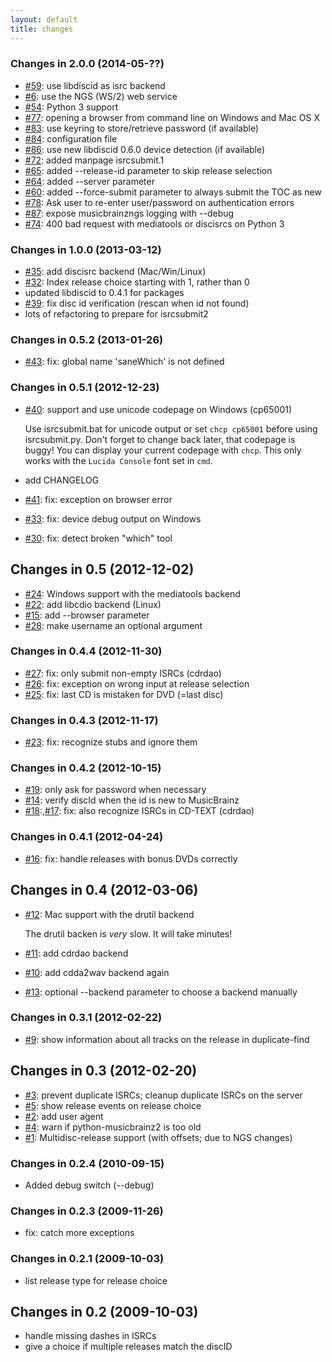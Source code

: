 ```yaml
---
layout: default
title: changes
---
```

### Changes in 2.0.0 (2014-05-??)
 * [#59]({{site.issues.url}}/59): use libdiscid as isrc backend
 * [#6]({{site.issues.url}}/6): use the NGS (WS/2) web service
 * [#54]({{site.issues.url}}/54): Python 3 support
 * [#77]({{site.issues.url}}/77): opening a browser from command line on Windows and Mac OS X
 * [#83]({{site.issues.url}}/83): use keyring to store/retrieve password (if available)
 * [#84]({{site.issues.url}}/84): configuration file
 * [#86]({{site.issues.url}}/86): use new libdiscid 0.6.0 device detection (if available)
 * [#72]({{site.issues.url}}/72): added manpage isrcsubmit.1
 * [#65]({{site.issues.url}}/65): added --release-id parameter to skip release selection
 * [#64]({{site.issues.url}}/64): added --server parameter
 * [#60]({{site.issues.url}}/60): added --force-submit parameter to always submit the TOC as new
 * [#78]({{site.issues.url}}/78): Ask user to re-enter user/password on authentication errors
 * [#87]({{site.issues.url}}/87): expose musicbrainzngs logging with --debug
 * [#74]({{site.issues.url}}/74): 400 bad request with mediatools or discisrcs on Python 3

### Changes in 1.0.0 (2013-03-12)
 * [#35]({{site.issues.url}}/35): add discisrc backend (Mac/Win/Linux)
 * [#32]({{site.issues.url}}/32): Index release choice starting with 1, rather than 0
 * updated libdiscid to 0.4.1 for packages
 * [#39]({{site.issues.url}}/39): fix disc id verification (rescan when id not found)
 * lots of refactoring to prepare for isrcsubmit2

### Changes in 0.5.2 (2013-01-26)
 * [#43]({{site.issues.url}}/43): fix: global name 'saneWhich' is not defined

### Changes in 0.5.1 (2012-12-23)
 * [#40]({{site.issues.url}}/40): support and use unicode codepage on Windows (cp65001)

   Use isrcsubmit.bat for unicode output or set `chcp cp65001`
   before using isrcsubmit.py.
   Don't forget to change back later, that codepage is buggy!
   You can display your current codepage with `chcp`.
   This only works with the `Lucida Console` font set in `cmd`.
 * add CHANGELOG
 * [#41]({{site.issues.url}}/41): fix: exception on browser error
 * [#33]({{site.issues.url}}/33): fix: device debug output on Windows
 * [#30]({{site.issues.url}}/30): fix: detect broken "which" tool

## Changes in 0.5 (2012-12-02)
 * [#24]({{site.issues.url}}/24): Windows support with the mediatools backend
 * [#22]({{site.issues.url}}/22): add libcdio backend (Linux)
 * [#15]({{site.issues.url}}/15): add --browser parameter
 * [#28]({{site.issues.url}}/28): make username an optional argument


### Changes in 0.4.4 (2012-11-30)
 * [#27]({{site.issues.url}}/27): fix: only submit non-empty ISRCs (cdrdao)
 * [#26]({{site.issues.url}}/26): fix: exception on wrong input at release selection
 * [#25]({{site.issues.url}}/25): fix: last CD is mistaken for DVD (=last disc)

### Changes in 0.4.3 (2012-11-17)
 * [#23]({{site.issues.url}}/23): fix: recognize stubs and ignore them

### Changes in 0.4.2 (2012-10-15)
 * [#19]({{site.issues.url}}/19): only ask for password when necessary
 * [#14]({{site.issues.url}}/14): verify discId when the id is new to MusicBrainz
 * [#18]({{site.issues.url}}/18):,[#17]({{site.issues.url}}/17): fix: also recognize ISRCs in CD-TEXT (cdrdao)

### Changes in 0.4.1 (2012-04-24)
 * [#16]({{site.issues.url}}/16): fix: handle releases with bonus DVDs correctly

## Changes in 0.4 (2012-03-06)
 * [#12]({{site.issues.url}}/12): Mac support with the drutil backend

   The drutil backen is *very* slow.
   It will take minutes!
 * [#11]({{site.issues.url}}/11): add cdrdao backend
 * [#10]({{site.issues.url}}/10): add cdda2wav backend again
 * [#13]({{site.issues.url}}/13): optional --backend parameter to choose a backend manually


### Changes in 0.3.1 (2012-02-22)
 * [#9]({{site.issues.url}}/9): show information about all tracks on the release in duplicate-find

## Changes in 0.3 (2012-02-20)
 * [#3]({{site.issues.url}}/3): prevent duplicate ISRCs; cleanup duplicate ISRCs on the server
 * [#5]({{site.issues.url}}/5): show release events on release choice
 * [#2]({{site.issues.url}}/2): add user agent
 * [#4]({{site.issues.url}}/4): warn if python-musicbrainz2 is too old
 * [#1]({{site.issues.url}}/1): Multidisc-release support (with offsets; due to NGS changes)

### Changes in 0.2.4 (2010-09-15)
 * Added debug switch (--debug)

### Changes in 0.2.3 (2009-11-26)
 * fix: catch more exceptions

### Changes in 0.2.1 (2009-10-03)
 * list release type for release choice

## Changes in 0.2 (2009-10-03)
 * handle missing dashes in ISRCs
 * give a choice if multiple releases match the discID

